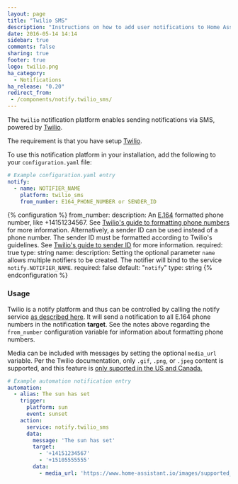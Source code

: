 ```yaml
---
layout: page
title: "Twilio SMS"
description: "Instructions on how to add user notifications to Home Assistant."
date: 2016-05-14 14:14
sidebar: true
comments: false
sharing: true
footer: true
logo: twilio.png
ha_category:
  - Notifications
ha_release: "0.20"
redirect_from:
 - /components/notify.twilio_sms/
---
```


The `twilio` notification platform enables sending notifications via SMS, powered by [Twilio](https://twilio.com).

The requirement is that you have setup [Twilio](/components/twilio/).

To use this notification platform in your installation, add the following to your `configuration.yaml` file:

```yaml
# Example configuration.yaml entry
notify:
  - name: NOTIFIER_NAME
    platform: twilio_sms
    from_number: E164_PHONE_NUMBER or SENDER_ID
```

{% configuration %}
from_number:
  description: An [E.164](https://en.wikipedia.org/wiki/E.164) formatted phone number, like +14151234567. See [Twilio's guide to formatting phone numbers](https://www.twilio.com/help/faq/phone-numbers/how-do-i-format-phone-numbers-to-work-internationally) for more information. Alternatively, a sender ID can be used instead of a phone number. The sender ID must be formatted according to Twilio's guidelines. See [Twilio's guide to sender ID](https://support.twilio.com/hc/en-us/articles/223181348-Getting-started-with-Alphanumeric-Sender-ID) for more information.
  required: true
  type: string
name:
  description: Setting the optional parameter `name` allows multiple notifiers to be created. The notifier will bind to the service `notify.NOTIFIER_NAME`.
  required: false
  default: "`notify`"
  type: string
{% endconfiguration %}

### Usage

Twilio is a notify platform and thus can be controlled by calling the notify service [as described here](/components/notify/). It will send a notification to all E.164 phone numbers in the notification **target**. See the notes above regarding the `from_number` configuration variable for information about formatting phone numbers.

Media can be included with messages by setting the optional `media_url` variable.
Per the Twilio documentation, only `.gif`, `.png`, or `.jpeg` content is supported,
and this feature is [only suported in the US and Canada.][mms]

[mms]: https://www.twilio.com/docs/sms/send-messages#include-media-in-your-messages

```yaml
# Example automation notification entry
automation:
  - alias: The sun has set
    trigger:
      platform: sun
      event: sunset
    action:
      service: notify.twilio_sms
      data:
        message: 'The sun has set'
        target:
          - '+14151234567'
          - '+15105555555'
        data:
          - media_url: 'https://www.home-assistant.io/images/supported_brands/home-assistant.png'
```
